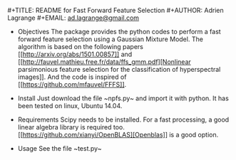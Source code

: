 #+TITLE: README for Fast Forward Feature Selection
#+AUTHOR: Adrien Lagrange
#+EMAIL: ad.lagrange@gmail.com

* Objectives
  The package provides the python codes to perform a fast forward feature selection using a Gaussian Mixture Model. The algorithm is based  on the  following papers  [[http://arxiv.org/abs/1501.00857]] and [[http://fauvel.mathieu.free.fr/data/ffs_gmm.pdf][Nonlinear parsimonious  feature selection for the  classification of
  hyperspectral images]]. And the code is inspired of [[https://github.com/mfauvel/FFFS]].

* Install
  Just download the  file ~npfs.py~ and import it with  python. It has been tested on linux, Ubuntu 14.04.

* Requirements
  Scipy needs to be installed. For a fast processing, a good linear algebra library is required too. [[https://github.com/xianyi/OpenBLAS][Openblas]] is a good option.

* Usage
  See the file ~test.py~
  

  

  


